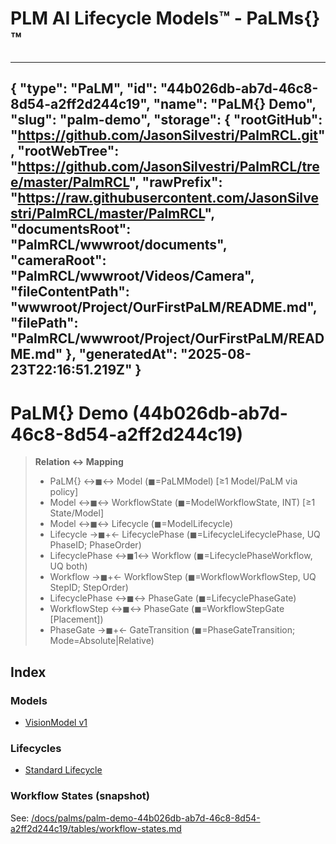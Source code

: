 # PLM AI Lifecycle Models™ - PaLMs{}™

---
{
  "type": "PaLM",
  "id": "44b026db-ab7d-46c8-8d54-a2ff2d244c19",
  "name": "PaLM{} Demo",
  "slug": "palm-demo",
  "storage": {
    "rootGitHub": "https://github.com/JasonSilvestri/PalmRCL.git",
    "rootWebTree": "https://github.com/JasonSilvestri/PalmRCL/tree/master/PalmRCL",
    "rawPrefix": "https://raw.githubusercontent.com/JasonSilvestri/PalmRCL/master/PalmRCL",
    "documentsRoot": "PalmRCL/wwwroot/documents",
    "cameraRoot": "PalmRCL/wwwroot/Videos/Camera",
    "fileContentPath": "wwwroot/Project/OurFirstPaLM/README.md",
    "filePath": "PalmRCL/wwwroot/Project/OurFirstPaLM/README.md"
  },
  "generatedAt": "2025-08-23T22:16:51.219Z"
}
---
# PaLM{} Demo (44b026db-ab7d-46c8-8d54-a2ff2d244c19)

> **Relation ↔ Mapping**
> - PaLM{} ↔◼↔ Model (◼=PaLMModel)  [≥1 Model/PaLM via policy]
> - Model ↔◼↔ WorkflowState (◼=ModelWorkflowState, INT)  [≥1 State/Model]
> - Model ↔◼↔ Lifecycle (◼=ModelLifecycle)
> - Lifecycle →◼+← LifecyclePhase (◼=LifecycleLifecyclePhase, UQ PhaseID; PhaseOrder)
> - LifecyclePhase ↔◼1↔ Workflow (◼=LifecyclePhaseWorkflow, UQ both)
> - Workflow →◼+← WorkflowStep (◼=WorkflowWorkflowStep, UQ StepID; StepOrder)
> - LifecyclePhase ↔◼↔ PhaseGate (◼=LifecyclePhaseGate)
> - WorkflowStep ↔◼↔ PhaseGate (◼=WorkflowStepGate [Placement])
> - PhaseGate →◼+← GateTransition (◼=PhaseGateTransition; Mode=Absolute|Relative)

## Index

### Models
- [VisionModel v1](/docs/palms/palm-demo-44b026db-ab7d-46c8-8d54-a2ff2d244c19/models/visionmodel-v1-5cb1c603-f88e-4802-ae2f-6ffa29142dc4.md)

### Lifecycles
- [Standard Lifecycle](/docs/palms/palm-demo-44b026db-ab7d-46c8-8d54-a2ff2d244c19/lifecycles/standard-lifecycle-3a4f9a77-3a4c-466f-b03d-0b93df5f17ed.md)

### Workflow States (snapshot)
See: [/docs/palms/palm-demo-44b026db-ab7d-46c8-8d54-a2ff2d244c19/tables/workflow-states.md](/docs/palms/palm-demo-44b026db-ab7d-46c8-8d54-a2ff2d244c19/tables/workflow-states.md)

